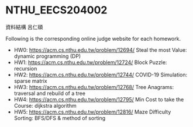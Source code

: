 # NTHU_EECS204002
資料結構 呂仁碩

Following is the corresponding online judge website for each homework. 
- HW0: https://acm.cs.nthu.edu.tw/problem/12694/
 Steal the most Value: dynamic programming (DP)
- HW1: https://acm.cs.nthu.edu.tw/problem/12724/
 Block Puzzle: recursion
- HW2: https://acm.cs.nthu.edu.tw/problem/12744/
 COVID-19 Simulation: sparse matrix
- HW3: https://acm.cs.nthu.edu.tw/problem/12768/
 Tree Anagrams: traversal and rebuild of a tree
- HW4: https://acm.cs.nthu.edu.tw/problem/12795/
 Min Cost to take the Course: dijkstra algorithm
- HW5: https://acm.cs.nthu.edu.tw/problem/12816/
 Maze Difficulty Sorting: BFS/DFS & method of sorting
